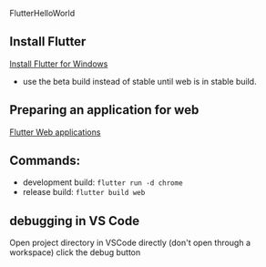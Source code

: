 FlutterHelloWorld

## Install Flutter
[Install Flutter for Windows](https://flutter.dev/docs/get-started/install/windows)
* use the beta build instead of stable until web is in stable build.

## Preparing an application for web
[Flutter Web applications](https://flutter.dev/docs/get-started/web)

## Commands:    
* development build: `flutter run -d chrome`
* release build: `flutter build web`

## debugging in VS Code
Open project directory in VSCode directly (don't open through a workspace)
click the debug button